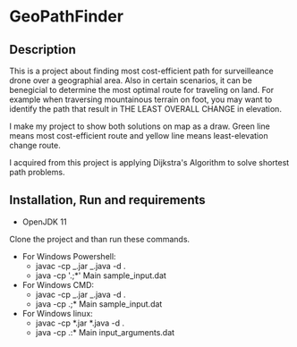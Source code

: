 # GeoPathFinder

## Description

This is a project about finding most cost-efficient path for surveilleance drone over a geographial area. Also in certain scenarios, it can be benegicial to determine the most optimal route for traveling on land. For example when traversing mountainous terrain on foot, you may want to identify the path that result in THE LEAST OVERALL CHANGE in elevation.

I make my project to show both solutions on map as a draw. Green line means most cost-efficient route and yellow line means least-elevation change route.

I acquired from this project is applying Dijkstra's Algorithm to solve shortest path problems.

## Installation, Run and requirements

- OpenJDK 11

Clone the project and than run these commands.

- For Windows Powershell:
  - javac -cp _.jar _.java -d .
  - java -cp '.;\*' Main sample_input.dat
- For Windows CMD:
  - javac -cp _.jar _.java -d .
  - java -cp .;\* Main sample_input.dat
- For Windows linux:
  - javac -cp *.jar *.java -d .
  - java -cp .:* Main input_arguments.dat
